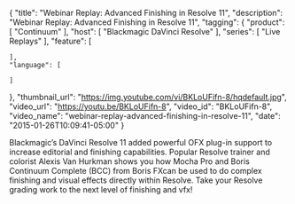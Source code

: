 {
  "title": "Webinar Replay: Advanced Finishing in Resolve 11",
  "description": "Webinar Replay: Advanced Finishing in Resolve 11",
  "tagging": {
    "product": [
      "Continuum"
    ],
    "host": [
      "Blackmagic DaVinci Resolve"
    ],
    "series": [
      "Live Replays"
    ],
    "feature": [

    ],
    "language": [

    ]
  },
  "thumbnail_url": "https://img.youtube.com/vi/BKLoUFifn-8/hqdefault.jpg",
  "video_url": "https://youtu.be/BKLoUFifn-8",
  "video_id": "BKLoUFifn-8",
  "video_name": "webinar-replay-advanced-finishing-in-resolve-11",
  "date": "2015-01-26T10:09:41-05:00"
}

Blackmagic’s DaVinci Resolve 11 added powerful OFX plug-in support to increase
editorial and finishing capabilities. Popular Resolve trainer and colorist
Alexis Van Hurkman shows you how Mocha Pro and Boris Continuum Complete (BCC)
from Boris FXcan be used to do complex finishing and visual effects directly
within Resolve. Take your Resolve grading work to the next level of finishing
and vfx!
